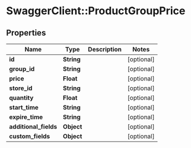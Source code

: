 # SwaggerClient::ProductGroupPrice

## Properties
Name | Type | Description | Notes
------------ | ------------- | ------------- | -------------
**id** | **String** |  | [optional] 
**group_id** | **String** |  | [optional] 
**price** | **Float** |  | [optional] 
**store_id** | **String** |  | [optional] 
**quantity** | **Float** |  | [optional] 
**start_time** | **String** |  | [optional] 
**expire_time** | **String** |  | [optional] 
**additional_fields** | **Object** |  | [optional] 
**custom_fields** | **Object** |  | [optional] 


